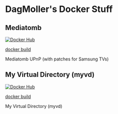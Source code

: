 
# DagMoller's Docker Stuff

## Mediatomb

[![Docker Hub](https://img.shields.io/badge/docker-dagmoller%2Fmediatomb-008bb8.svg)](https://registry.hub.docker.com/r/dagmoller/mediatomb/)

[docker build](https://github.com/dagmoller/docker/tree/main/mediatomb)

Mediatomb UPnP (with patches for Samsung TVs)

## My Virtual Directory (myvd)

[![Docker Hub](https://img.shields.io/badge/docker-dagmoller%2Fmyvd-008bb8.svg)](https://registry.hub.docker.com/r/dagmoller/myvd/)

[docker build](https://github.com/dagmoller/docker/tree/main/myvd)

My Virtual Directory (myvd)

